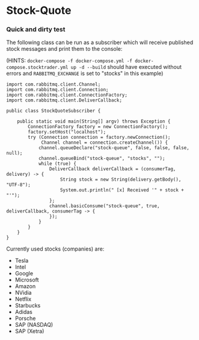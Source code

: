 # Stock-Quote

### Quick and dirty test

The following class can be run as a subscriber which will receive published stock messages and print them to the console:

(HINTS: `docker-compose -f docker-compose.yml -f docker-compose.stocktrader.yml up -d --build` should have executed without errors and `RABBITMQ_EXCHANGE` is set to "stocks" in this example)

```
import com.rabbitmq.client.Channel;
import com.rabbitmq.client.Connection;
import com.rabbitmq.client.ConnectionFactory;
import com.rabbitmq.client.DeliverCallback;

public class StockQuoteSubscriber {

    public static void main(String[] argv) throws Exception {
        ConnectionFactory factory = new ConnectionFactory();
        factory.setHost("localhost");
        try (Connection connection = factory.newConnection();
             Channel channel = connection.createChannel()) {
            channel.queueDeclare("stock-queue", false, false, false, null);
            channel.queueBind("stock-queue", "stocks", "");
            while (true) {
                DeliverCallback deliverCallback = (consumerTag, delivery) -> {
                    String stock = new String(delivery.getBody(), "UTF-8");
                    System.out.println(" [x] Received '" + stock + "'");
                };
                channel.basicConsume("stock-queue", true, deliverCallback, consumerTag -> {
                });
            }
        }
    }
}
```
Currently used stocks (companies) are:
- Tesla
- Intel
- Google
- Microsoft
- Amazon
- NVidia
- Netflix
- Starbucks
- Adidas
- Porsche
- SAP (NASDAQ)
- SAP (Xetra)